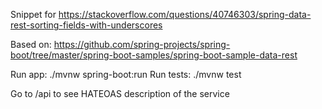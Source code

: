 Snippet for https://stackoverflow.com/questions/40746303/spring-data-rest-sorting-fields-with-underscores

Based on: https://github.com/spring-projects/spring-boot/tree/master/spring-boot-samples/spring-boot-sample-data-rest

Run app: ./mvnw spring-boot:run
Run tests: ./mvnw test

Go to /api to see HATEOAS description of the service